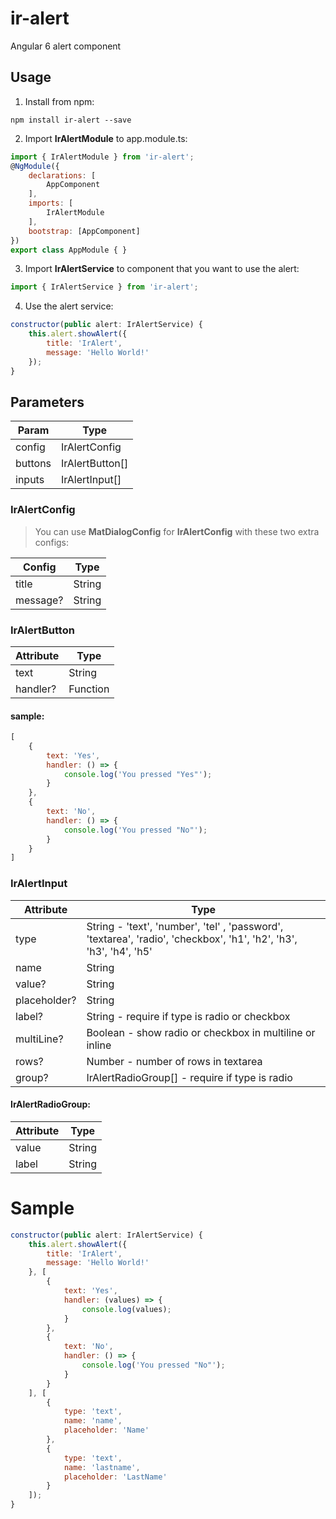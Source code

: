 # ir-alert
Angular 6 alert component

## Usage

1. Install from npm:
```
npm install ir-alert --save
```

2. Import **IrAlertModule** to app.module.ts:
```javascript
import { IrAlertModule } from 'ir-alert';
@NgModule({
    declarations: [
        AppComponent
    ],
    imports: [
        IrAlertModule
    ],
    bootstrap: [AppComponent]
})
export class AppModule { }
```

3. Import **IrAlertService** to component that you want to use the alert:
```javascript
import { IrAlertService } from 'ir-alert';
```

4. Use the alert service:
```javascript
constructor(public alert: IrAlertService) {
    this.alert.showAlert({
        title: 'IrAlert',
        message: 'Hello World!'
    });
}
```

## Parameters
| Param | Type |
| ----- | ---- |
| config | IrAlertConfig |
| buttons | IrAlertButton[] |
| inputs | IrAlertInput[] |

### IrAlertConfig
> You can use **MatDialogConfig** for **IrAlertConfig** with these two extra configs:

| Config | Type |
| ------ | ---- |
| title | String |
| message? | String |

### IrAlertButton
| Attribute | Type |
| --------- | ---- |
| text | String |
| handler? | Function |

#### sample:
```javascript
[
    {
        text: 'Yes',
        handler: () => {
            console.log('You pressed "Yes"');
        }
    },
    {
        text: 'No',
        handler: () => {
            console.log('You pressed "No"');
        }
    }
]
```

### IrAlertInput
| Attribute | Type |
| --------- | ---- |
| type | String - 'text', 'number', 'tel' , 'password', 'textarea', 'radio', 'checkbox', 'h1', 'h2', 'h3', 'h3', 'h4', 'h5' |
| name | String |
| value? | String |
| placeholder? | String |
| label? | String - require if type is radio or checkbox |
| multiLine? | Boolean - show radio or checkbox in multiline or inline |
| rows? | Number - number of rows in textarea |
| group? | IrAlertRadioGroup[] - require if type is radio |

#### IrAlertRadioGroup:
| Attribute | Type |
| --------- | ---- |
| value | String |
| label | String |

# Sample
```javascript
constructor(public alert: IrAlertService) {
    this.alert.showAlert({
        title: 'IrAlert',
        message: 'Hello World!'
    }, [
        {
            text: 'Yes',
            handler: (values) => {
                console.log(values);
            }
        },
        {
            text: 'No',
            handler: () => {
                console.log('You pressed "No"');
            }
        }
    ], [
        {
            type: 'text',
            name: 'name',
            placeholder: 'Name'
        },
        {
            type: 'text',
            name: 'lastname',
            placeholder: 'LastName'
        }
    ]);
}
```